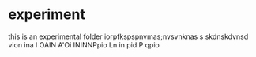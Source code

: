 # experiment
this is an experimental folder
iorpfkspspnvmas;nvsvnknas s skdnskdvnsd vion ina l OAIN A'Oi  ININNPpio Ln in pid P	qpio
